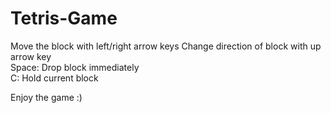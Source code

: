 # Tetris-Game
Move the block with left/right arrow keys
Change direction of block with up arrow key  
Space: Drop block immediately  
C: Hold current block  
  
Enjoy the game :)  
